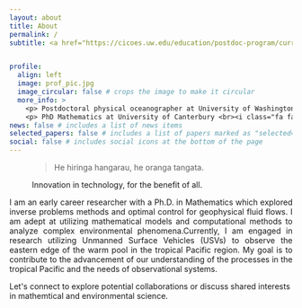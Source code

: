 ```yaml
---
layout: about
title: About
permalink: /
subtitle: <a href="https://cicoes.uw.edu/education/postdoc-program/current-postdoctoral-researchers/">University of Washington</a>, <a href="https://www.pmel.noaa.gov/ocs/people">NOAA Pacific Marine Environment Laboratory</a> 


profile:
  align: left
  image: prof_pic.jpg
  image_circular: false # crops the image to make it circular
  more_info: >
    <p> Postdoctoral physical oceanographer at University of Washington <br><i class="fa fa-map-marker" aria-hidden="true"></i> Seattle, WA</p>
    <p> PhD Mathematics at University of Canterbury <br><i class="fa fa-map-marker" aria-hidden="true"></i> Christchurch, New Zealand</p>
news: false # includes a list of news items
selected_papers: false # includes a list of papers marked as "selected={true}"
social: false # includes social icons at the bottom of the page
---
```


<figure class="quote">
  <blockquote>
    He hiringa hangarau, he oranga tangata.
  </blockquote>
  <figcaption>
    Innovation in technology, for the benefit of all.</cite>  </figcaption>
</figure>

<div style="text-align: justify"> I am an early career researcher with a Ph.D. in Mathematics which explored inverse problems methods and optimal control for geophysical fluid flows. I am adept at utilizing mathematical models and computational methods to analyze complex environmental phenomena.Currently, I am engaged in research utilizing Unmanned Surface Vehicles (USVs) to observe the eastern edge of the warm pool in the tropical Pacific region. My goal is to contribute to the advancement of our understanding of the processes in the tropical Pacific and the needs of observational systems. </div>

Let's connect to explore potential collaborations or discuss shared interests in mathemtical and environmental science. 


